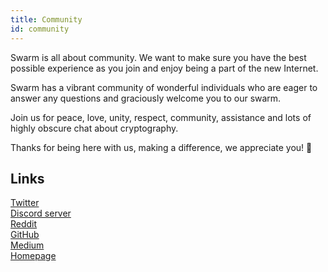 ```yaml
---
title: Community
id: community
---
```


Swarm is all about community. We want to make sure you have the best
possible experience as you join and enjoy being a part of the new
Internet.

Swarm has a vibrant community of wonderful individuals who are eager
to answer any questions and graciously welcome you to our swarm.

Join us for peace, love, unity, respect, community, assistance and lots of highly obscure chat about cryptography.

Thanks for being here with us, making a difference, we appreciate you! 🧡

## Links

[Twitter](https://twitter.com/ethswarm)  
[Discord server](https://discord.gg/wdghaQsGq5)  
[Reddit](https://www.reddit.com/r/ethswarm/)  
[GitHub](https://github.com/ethersphere)  
[Medium](https://ethswarm.medium.com/)  
[Homepage](https://www.ethswarm.org/)  